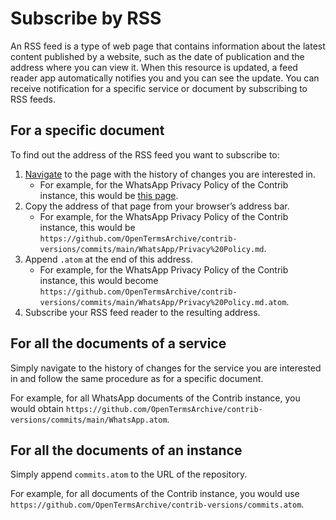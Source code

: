 # Subscribe by RSS

An RSS feed is a type of web page that contains information about the latest content published by a website, such as the date of publication and the address where you can view it. When this resource is updated, a feed reader app automatically notifies you and you can see the update. You can receive notification for a specific service or document by subscribing to RSS feeds.

## For a specific document

To find out the address of the RSS feed you want to subscribe to:

1. [Navigate](#exploring-the-versions-history) to the page with the history of changes you are interested in.
	- For example, for the WhatsApp Privacy Policy of the Contrib instance, this would be [this page](https://github.com/OpenTermsArchive/contrib-versions/commits/main/WhatsApp/Privacy%20Policy.md).
2. Copy the address of that page from your browser’s address bar.
	- For example, for the WhatsApp Privacy Policy of the Contrib instance, this would be `https://github.com/OpenTermsArchive/contrib-versions/commits/main/WhatsApp/Privacy%20Policy.md`.
3. Append `.atom` at the end of this address.
	- For example, for the WhatsApp Privacy Policy of the Contrib instance, this would become `https://github.com/OpenTermsArchive/contrib-versions/commits/main/WhatsApp/Privacy%20Policy.md.atom`.
4. Subscribe your RSS feed reader to the resulting address.

## For all the documents of a service

Simply navigate to the history of changes for the service you are interested in and follow the same procedure as for a specific document.

For example, for all WhatsApp documents of the Contrib instance, you would obtain `https://github.com/OpenTermsArchive/contrib-versions/commits/main/WhatsApp.atom`.

## For all the documents of an instance

Simply append `commits.atom` to the URL of the repository.

For example, for all documents of the Contrib instance, you would use `https://github.com/OpenTermsArchive/contrib-versions/commits.atom`.
